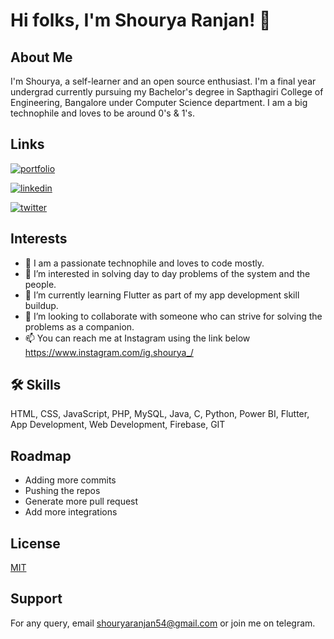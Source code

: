 
# Hi folks, I'm Shourya Ranjan! 👋


##  About Me
I'm Shourya, a self-learner and an open source enthusiast. 
I'm a final year undergrad currently pursuing my Bachelor's degree in Sapthagiri College of Engineering, Bangalore under Computer Science department. I am a big technophile and loves to be around 0's & 1's. 


##  Links
[![portfolio](https://img.shields.io/badge/my_portfolio-000?style=for-the-badge&logo=ko-fi&logoColor=white)](https://drive.google.com/file/d/1lto8zhj9ezVMDaiw1o1n8TSdzMLALU-o/view?usp=sharing)

[![linkedin](https://img.shields.io/badge/linkedin-0A66C2?style=for-the-badge&logo=linkedin&logoColor=white)](https://www.linkedin.com/in/shourya-ranjan-577746107/)

[![twitter](https://img.shields.io/badge/twitter-1DA1F2?style=for-the-badge&logo=twitter&logoColor=white)](https://twitter.com/ShouryaRanjan54)


## Interests
- 💞️ I am a passionate technophile and loves to code mostly.
- 👀 I’m interested in solving day to day problems of the system and the people.
- 🌱 I’m currently learning Flutter as part of my app development skill buildup.
- 💞️ I’m looking to collaborate with someone who can strive for solving the problems as a companion.
- 📫 You can reach me at Instagram using the link below https://www.instagram.com/ig.shourya_/ 
## 🛠 Skills
HTML, CSS, JavaScript, PHP, MySQL, Java, C, Python, Power BI, Flutter, App Development, Web Development, Firebase, GIT  


## Roadmap

- Adding more commits
- Pushing the repos
- Generate more pull request
- Add more integrations


## License

[MIT](https://choosealicense.com/licenses/mit/)


## Support

For any query, email shouryaranjan54@gmail.com or join me on telegram.

